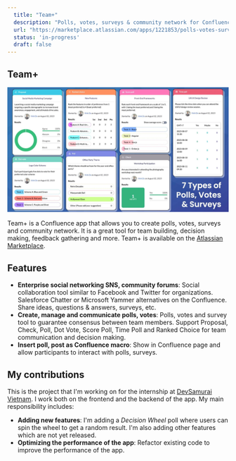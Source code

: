```yaml
---
  title: "Team+"
  description: "Polls, votes, surveys & community network for Confluence."
  url: "https://marketplace.atlassian.com/apps/1221853/polls-votes-surveys-community-network-for-confluence?hosting=cloud&tab=overview"
  status: 'in-progress'
  draft: false
---
```


## Team+

![Team plus](../../assets/team-plus.png)

Team+ is a Confluence app that allows you to create polls, votes, surveys and community network. It is a great tool for team building, decision making, feedback gathering and more. Team+ is available on the [Atlassian Marketplace](https://marketplace.atlassian.com/apps/1221853/polls-votes-surveys-community-network-for-confluence?hosting=cloud&tab=overview).

## Features

-  **Enterprise social networking SNS, community forums**: Social collaboration tool similar to Facebook and Twitter for organizations. Salesforce Chatter or Microsoft Yammer alternatives on the Confluence. Share ideas, questions & answers, surveys, etc.
- **Create, manage and communicate polls, votes**: Polls, votes and survey tool to guarantee consensus between team members. Support Proposal, Check, Poll, Dot Vote, Score Poll, Time Poll and Ranked Choice for team communication and decision making.
- **Insert poll, post as Confluence macro**: Show in Confluence page and allow participants to interact with polls, surveys.

## My contributions

This is the project that I'm working on for the internship at [DevSamurai Vietnam](https://devsamurai.vn/). I work both on the frontend and the backend of the app. My main responsibility includes:

- **Adding new features**: I'm adding a *Decision Wheel* poll where users can spin the wheel to get a random result. I'm also adding other features which are not yet released.
- **Optimizing the performance of the app**: Refactor existing code to improve the performance of the app.
